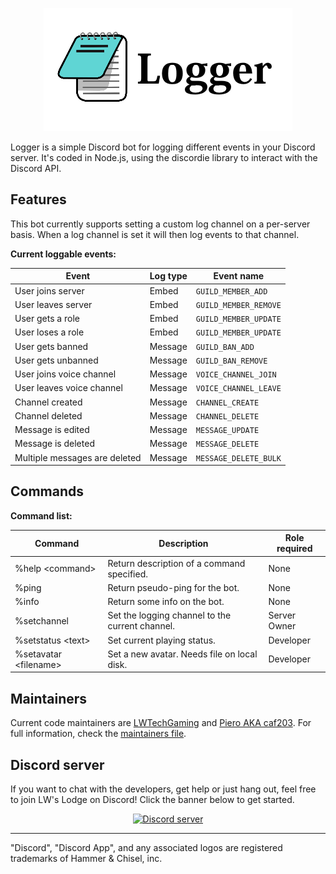 <p style="text-align: center";>
<img src="./res/Logger.png"></p>

Logger is a simple Discord bot for logging different events in your Discord server. It's coded in Node.js, using the discordie library to interact with the Discord API.

## Features

This bot currently supports setting a custom log channel on a per-server basis. When a log channel is set it will then log events to that channel.

**Current loggable events:**

| Event | Log type | Event name |
| ----- | -------- | ------------ |
| User joins server | Embed | `GUILD_MEMBER_ADD` |
| User leaves server | Embed | `GUILD_MEMBER_REMOVE` |
| User gets a role | Embed | `GUILD_MEMBER_UPDATE` |
| User loses a role | Embed | `GUILD_MEMBER_UPDATE` |
| User gets banned | Message | `GUILD_BAN_ADD` |
| User gets unbanned | Message | `GUILD_BAN_REMOVE` |
| User joins voice channel | Message | `VOICE_CHANNEL_JOIN` |
| User leaves voice channel | Message | `VOICE_CHANNEL_LEAVE` |
| Channel created | Message | `CHANNEL_CREATE` |
| Channel deleted | Message | `CHANNEL_DELETE` |
| Message is edited | Message | `MESSAGE_UPDATE` |
| Message is deleted | Message | `MESSAGE_DELETE` |
| Multiple messages are deleted | Message | `MESSAGE_DELETE_BULK` |

## Commands

**Command list:**

| Command | Description | Role required |
| ------- | ----------- | ------------- |
| %help \<command\> | Return description of a command specified. | None |
| %ping | Return pseudo-ping for the bot. | None |
| %info | Return some info on the bot. | None |
| %setchannel | Set the logging channel to the current channel. | Server Owner |
| %setstatus \<text\> | Set current playing status. | Developer |
| %setavatar \<filename\> | Set a new avatar. Needs file on local disk. | Developer |


## Maintainers

Current code maintainers are [LWTechGaming](https://github.com/LWTechGaming) and [Piero AKA caf203](https://github.com/caf203). For full information, check the [maintainers file](MAINTAINERS.md).

## Discord server

If you want to chat with the developers, get help or just hang out, feel free to join LW's Lodge on Discord! Click the banner below to get started.

<p align="center">
  <a href="https://discord.gg/NaN39J8"><img src="https://discordapp.com/api/guilds/293097624246943744/widget.png?style=banner2" alt="Discord server"></a>
</p>

---

"Discord", "Discord App", and any associated logos are registered trademarks of Hammer & Chisel, inc.
